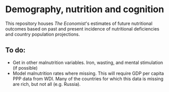 # Demography, nutrition and cognition

This repository houses _The Economist_'s estimates of future nutritional outcomes based on past and present incidence of nutritional deficiencies and country population projections. 

## To do:
* Get in other malnutrition variables. Iron, wasting, and mental stimulation (if possible)
* Model malnutrition rates where missing. This will require GDP per capita PPP data from WDI. Many of the countries for which this data is missing are rich, but not all (e.g. Russia). 
